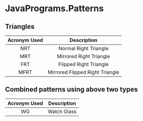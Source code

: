 # JavaPrograms.Patterns

## Triangles

| Acronym Used |           Description           |
| :----------: | :-----------------------------: |
|     NRT      |      Normal Right Triangle      |
|     MRT      |     Mirrored Right Triangle     |
|     FRT      |     Flipped Right Triangle      |
|     MFRT     | Mirrored Flipped Right Triangle |

## Combined patterns using above two types

| Acronym Used | Description |
| :----------: | :---------: |
|      WG      | Watch Glass |

